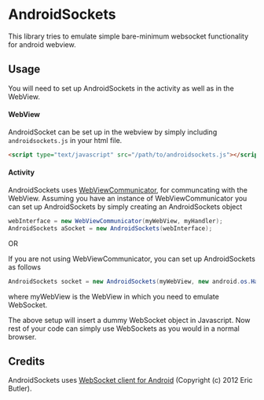 # AndroidSockets

This library tries to emulate simple bare-minimum websocket functionality for android webview.

## Usage

You will need to set up AndroidSockets in the activity as well as in the WebView. 

#### WebView

AndroidSocket can be set up in the webview by simply including `androidsockets.js` in
your html file.

```html
<script type="text/javascript" src="/path/to/androidsockets.js"></script>
```

#### Activity

AndroidSockets uses [WebViewCommunicator](https://github.com/ignitesol/webview-communicator), for communcating with the WebView. Assuming
you have an instance of WebViewCommunicator you can set up AndroidSockets by simply
creating an AndroidSockets object

```java
webInterface = new WebViewCommunicator(myWebView, myHandler);
AndroidSockets aSocket = new AndroidSockets(webInterface);
```

OR

If you are not using WebViewCommunicator, you can set up AndroidSockets as follows

```java
AndroidSockets socket = new AndroidSockets(myWebView, new android.os.Handler());
```

where myWebView is the WebView in which you need to emulate WebSocket.

The above setup will insert a dummy WebSocket object in Javascript. Now rest of your code can simply use WebSockets as you would in a normal browser.

## Credits

AndroidSockets uses [WebSocket client for Android](https://github.com/codebutler/android-websockets) (Copyright (c) 2012 Eric Butler).

